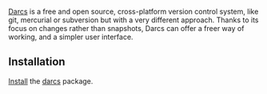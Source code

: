 [Darcs](http://darcs.net/) is a free and open source, cross-platform version control system, like git, mercurial or subversion but with a very different approach. Thanks to its focus on changes rather than snapshots, Darcs can offer a freer way of working, and a simpler user interface.

## Installation

[Install](/index.php/Install "Install") the [darcs](https://www.archlinux.org/packages/?name=darcs) package.